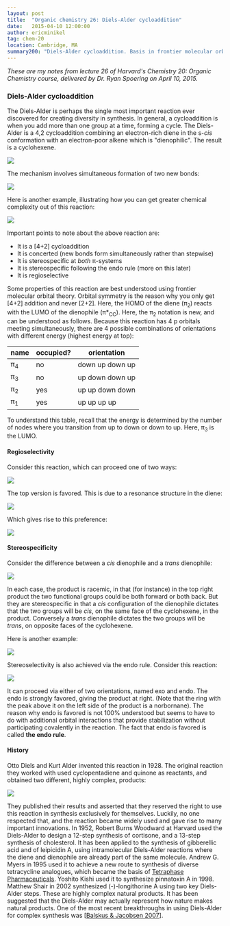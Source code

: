 ```yaml
---
layout: post
title:  "Organic chemistry 26: Diels-Alder cycloaddition"
date:   2015-04-10 12:00:00
author: ericminikel
tag: chem-20
location: Cambridge, MA
summary200: "Diels-Alder cycloaddition. Basis in frontier molecular orbital theory. Regioselectivity, stereoselectivity and the endo rule, historical examples."
---
```


*These are my notes from lecture 26 of Harvard's Chemistry 20: Organic Chemistry course, delivered by Dr. Ryan Spoering on April 10, 2015.*

### Diels-Alder cycloaddition

The Diels-Alder is perhaps the single most important reaction ever discovered for creating diversity in synthesis. In general, a cycloaddition is when you add more than one group at a time, forming a cycle. The Diels-Alder is a 4,2 cycloaddition combining an electron-rich diene in the s-*cis* conformation with an electron-poor alkene which is "dienophilic". The result is a cyclohexene.

![](/media/2015/04/diels-alder-cycloaddition.png)

The mechanism involves simultaneous formation of two new bonds:

![](/media/2015/04/diels-alder-mechanism.png)

Here is another example, illustrating how you can get greater chemical complexity out of this reaction:

![](/media/2015/04/diels-alder-example.png)

Important points to note about the above reaction are:

+ It is a \[4+2\] cycloaddition
+ It is concerted (new bonds form simultaneously rather than stepwise)
+ It is stereospecific at *both* &pi;-systems
+ It is stereospecific following the endo rule (more on this later)
+ It is regioselective

Some properties of this reaction are best understood using frontier molecular orbital theory. Orbital symmetry is the reason why you only get \[4+2\] addition and never \[2+2\]. Here, the HOMO of the diene (&pi;<sub>2</sub>) reacts with the LUMO of the dienophile (&pi;\*<sub>CC</sub>). Here, the &pi;<sub>2</sub> notation is new, and can be understood as follows. Because this reaction has 4 p orbitals meeting simultaneously, there are 4 possible combinations of orientations with different energy (highest energy at top):

| name | occupied? | orientation |
| ---- | ---- | ---- |
| &pi;<sub>4</sub> | no | down up down up |
| &pi;<sub>3</sub> | no | up down down up |
| &pi;<sub>2</sub> | yes | up up down down |
| &pi;<sub>1</sub> | yes | up up up up |

To understand this table, recall that the energy is determined by the number of nodes where you transition from up to down or down to up. Here, &pi;<sub>3</sub> is the LUMO.

#### Regioselectivity 

Consider this reaction, which can proceed one of two ways:

![](/media/2015/04/diels-alder-regioselectivity.png)

The top version is favored. This is due to a resonance structure in the diene:

![](/media/2015/04/diene-resonance.png)

Which gives rise to this preference:

![](/media/2015/04/resonance-regioselectivity.png)

#### Stereospecificity

Consider the difference between a *cis* dienophile and a *trans* dienophile:

![](/media/2015/04/diels-alder-stereospecificity-example-1.png)

In each case, the product is racemic, in that (for instance) in the top right product the two functional groups could be both forward or both back. But they are stereospecific in that a *cis* configuration of the dienophile dictates that the two groups will be *cis*, on the same face of the cyclohexene, in the product. Conversely a *trans* dienophile dictates the two groups will be *trans*, on opposite faces of the cyclohexene.

Here is another example:

![](/media/2015/04/diels-alder-stereospecificity-example-2.png)

Stereoselectivity is also achieved via the endo rule. Consider this reaction:

![](/media/2015/04/endo-rule.png)

It can proceed via either of two orientations, named exo and endo. The endo is strongly favored, giving the product at right. (Note that the ring with the peak above it on the left side of the product is a norbornane). The reason why endo is favored is not 100% understood but seems to have to do with additional orbital interactions that provide stabilization without participating covalently in the reaction. The fact that endo is favored is called **the endo rule**.

#### History

Otto Diels and Kurt Alder invented this reaction in 1928. The original reaction they worked with used cyclopentadiene and quinone as reactants, and obtained two different, highly complex, products:

![](/media/2015/04/the-original-diels-alder.png)

They published their results and asserted that they reserved the right to use this reaction in synthesis exclusively for themselves. Luckily, no one respected that, and the reaction became widely used and gave rise to many important innovations. In 1952, Robert Burns Woodward at Harvard used the Diels-Alder to design a 12-step synthesis of cortisone, and a 13-step synthesis of cholesterol. It has been applied to the synthesis of gibberellic acid and of leipicidin A, using intramolecular Diels-Alder reactions where the diene and dienophile are already part of the same molecule. Andrew G. Myers in 1995 used it to achieve a new route to synthesis of diverse tetracycline analogues, which became the basis of [Tetraphase Pharmaceuticals](http://tphase.com/). Yoshito Kishi used it to synthesize pinnatoxin A in 1998. Matthew Shair in 2002 synthesized (-)-longithorine A using two key Diels-Alder steps. These are highly complex natural products. It has been suggested that the Diels-Alder may actually represent how nature makes natural products. One of the most recent breakthroughs in using Diels-Alder for complex synthesis was [[Balskus & Jacobsen 2007]].

[Balskus & Jacobsen 2007]: http://www.ncbi.nlm.nih.gov/pubmed/17885133 "Balskus EP, Jacobsen EN. Asymmetric catalysis of the transannular Diels-Alder  reaction. Science. 2007 Sep 21;317(5845):1736-40. PubMed PMID: 17885133."



